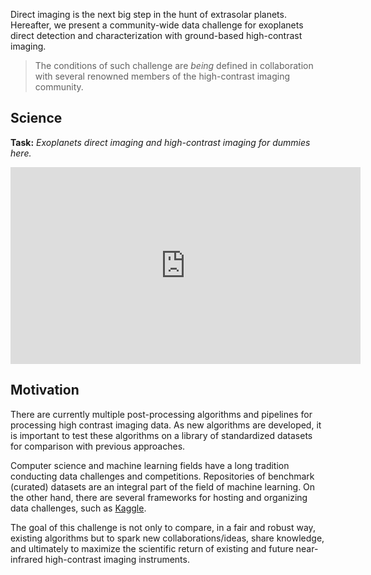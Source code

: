 Direct imaging is the next big step in the hunt of extrasolar planets. Hereafter, we present a community-wide data challenge for exoplanets direct detection and characterization with ground-based high-contrast imaging. 

> The conditions of such challenge are *being* defined in collaboration with several renowned members of the high-contrast imaging community. 

## Science

**Task:** *Exoplanets direct imaging and high-contrast imaging for dummies here.*

<iframe width="560" height="315" src="https://www.youtube.com/embed/SpzeS7KBGkw?rel=0" frameborder="0" allow="autoplay; encrypted-media" allowfullscreen></iframe>

## Motivation

There are currently multiple post-processing algorithms and pipelines for processing high contrast imaging data. As new algorithms are developed, it is important to test these algorithms on a library of standardized datasets for comparison with previous approaches.

Computer science and machine learning fields have a long tradition conducting data challenges and competitions. Repositories of benchmark (curated) datasets are an integral part of the field of machine learning. On the other hand, there are several frameworks for hosting and organizing data challenges, such as [Kaggle](www.kaggle.com).

 The goal of this challenge is not only to compare, in a fair and robust way, existing algorithms but to spark new collaborations/ideas, share knowledge, and ultimately to maximize the scientific return of existing and future near-infrared high-contrast imaging instruments.


